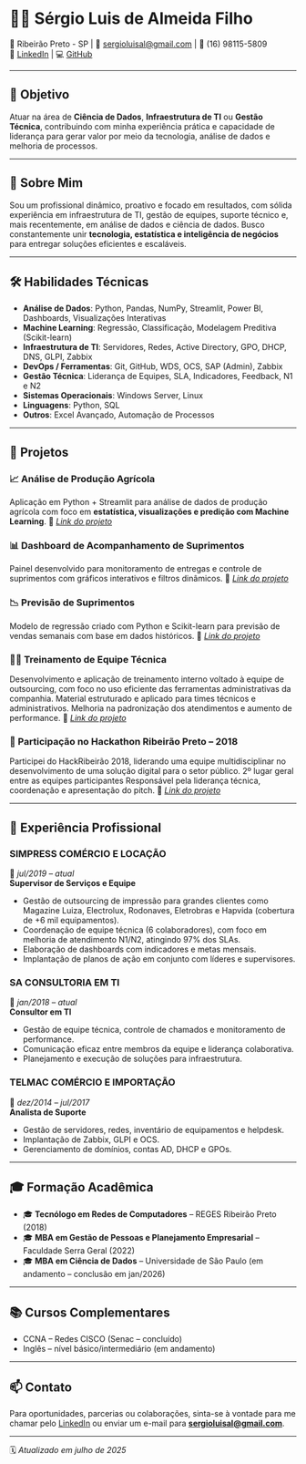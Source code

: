 # 👨‍💼 Sérgio Luis de Almeida Filho

📍 Ribeirão Preto - SP | 📧 sergioluisal@gmail.com | 📱 (16) 98115-5809  
🔗 [LinkedIn](https://www.linkedin.com/in/sérgio-luis-de-almeida-fh-810754a7) | 💻 [GitHub](https://github.com/sergioluisal)

---

## 🎯 Objetivo

Atuar na área de **Ciência de Dados**, **Infraestrutura de TI** ou **Gestão Técnica**, contribuindo com minha experiência prática e capacidade de liderança para gerar valor por meio da tecnologia, análise de dados e melhoria de processos.

---

## 🧠 Sobre Mim

Sou um profissional dinâmico, proativo e focado em resultados, com sólida experiência em infraestrutura de TI, gestão de equipes, suporte técnico e, mais recentemente, em análise de dados e ciência de dados. Busco constantemente unir **tecnologia, estatística e inteligência de negócios** para entregar soluções eficientes e escaláveis.

---

## 🛠️ Habilidades Técnicas

- **Análise de Dados**: Python, Pandas, NumPy, Streamlit, Power BI, Dashboards, Visualizações Interativas
- **Machine Learning**: Regressão, Classificação, Modelagem Preditiva (Scikit-learn)
- **Infraestrutura de TI**: Servidores, Redes, Active Directory, GPO, DHCP, DNS, GLPI, Zabbix
- **DevOps / Ferramentas**: Git, GitHub, WDS, OCS, SAP (Admin), Zabbix
- **Gestão Técnica**: Liderança de Equipes, SLA, Indicadores, Feedback, N1 e N2
- **Sistemas Operacionais**: Windows Server, Linux
- **Linguagens**: Python, SQL
- **Outros**: Excel Avançado, Automação de Processos

---

## 📂 Projetos

### 📈 Análise de Produção Agrícola
Aplicação em Python + Streamlit para análise de dados de produção agrícola com foco em **estatística, visualizações e predição com Machine Learning**.
🔗 *[Link do projeto](https://github.com/sergioluisal/producao-agricola)*

### 📊 Dashboard de Acompanhamento de Suprimentos
Painel desenvolvido para monitoramento de entregas e controle de suprimentos com gráficos interativos e filtros dinâmicos.
🔗 *[Link do projeto](https://github.com/sergioluisal/dashboard-suprimentos)*

### 📉 Previsão de Suprimentos
Modelo de regressão criado com Python e Scikit-learn para previsão de vendas semanais com base em dados históricos.
🔗 *[Link do projeto](https://github.com/sergioluisal/previsao-suprimentos)*

### 🧑‍🏫 Treinamento de Equipe Técnica
Desenvolvimento e aplicação de treinamento interno voltado à equipe de outsourcing, com foco no uso eficiente das ferramentas administrativas da companhia.
Material estruturado e aplicado para times técnicos e administrativos.
Melhoria na padronização dos atendimentos e aumento de performance.
🔗 *[Link do projeto](https://github.com/sergioluisal/treinamento)*

### 🥈 Participação no Hackathon Ribeirão Preto – 2018
Participei do HackRibeirão 2018, liderando uma equipe multidisciplinar no desenvolvimento de uma solução digital para o setor público.
2º lugar geral entre as equipes participantes
Responsável pela liderança técnica, coordenação e apresentação do pitch.
🔗 *[Link do projeto](https://hackribeirao-5373.devpost.com/)*

---

## 💼 Experiência Profissional

### **SIMPRESS COMÉRCIO E LOCAÇÃO**  
📅 *jul/2019 – atual*  
**Supervisor de Serviços e Equipe**  
- Gestão de outsourcing de impressão para grandes clientes como Magazine Luiza, Electrolux, Rodonaves, Eletrobras e Hapvida (cobertura de +6 mil equipamentos).  
- Coordenação de equipe técnica (6 colaboradores), com foco em melhoria de atendimento N1/N2, atingindo 97% dos SLAs.  
- Elaboração de dashboards com indicadores e metas mensais.  
- Implantação de planos de ação em conjunto com líderes e supervisores.

### **SA CONSULTORIA EM TI**  
📅 *jan/2018 – atual*  
**Consultor em TI**  
- Gestão de equipe técnica, controle de chamados e monitoramento de performance.  
- Comunicação eficaz entre membros da equipe e liderança colaborativa.  
- Planejamento e execução de soluções para infraestrutura.

### **TELMAC COMÉRCIO E IMPORTAÇÃO**  
📅 *dez/2014 – jul/2017*  
**Analista de Suporte**  
- Gestão de servidores, redes, inventário de equipamentos e helpdesk.  
- Implantação de Zabbix, GLPI e OCS.  
- Gerenciamento de domínios, contas AD, DHCP e GPOs.

---

## 🎓 Formação Acadêmica

- 🎓 **Tecnólogo em Redes de Computadores** – REGES Ribeirão Preto (2018)
- 🎓 **MBA em Gestão de Pessoas e Planejamento Empresarial** – Faculdade Serra Geral (2022)
- 🎓 **MBA em Ciência de Dados** – Universidade de São Paulo (em andamento – conclusão em jan/2026)

---

## 📚 Cursos Complementares

- CCNA – Redes CISCO (Senac – concluído)
- Inglês – nível básico/intermediário (em andamento)

---

## 📫 Contato

Para oportunidades, parcerias ou colaborações, sinta-se à vontade para me chamar pelo [LinkedIn](https://www.linkedin.com/in/sérgio-luis-de-almeida-fh-810754a7) ou enviar um e-mail para **sergioluisal@gmail.com**.

---

🗓️ *Atualizado em julho de 2025*

